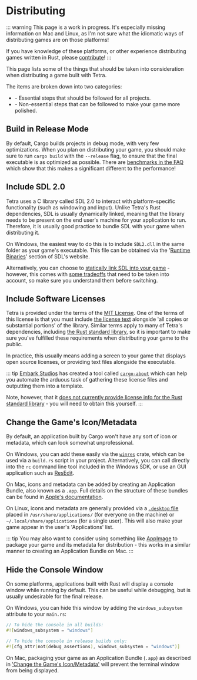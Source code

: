 # Distributing

::: warning
This page is a work in progress. It's especially missing information on Mac and Linux, as I'm not sure what the idiomatic ways of distributing games are on those platforms!

If you have knowledge of these platforms, or other experience distributing games written in Rust, please [contribute](https://github.com/17cupsofcoffee/tetra-www/edit/main/src/distributing.md)!
:::

This page lists some of the things that should be taken into consideration when distributing a game built with Tetra.

The items are broken down into two categories:

* <Badge text="Required" type="error" vertical="middle" /> - Essential steps that should be followed for all projects.
* <Badge text="Optional" vertical="middle" /> - Non-essential steps that can be followed to make your game more polished.

## Build in Release Mode <Badge text="Required" type="error" vertical="middle" />

By default, Cargo builds projects in debug mode, with very few optimizations. When you plan on distributing your game, you should make sure to run `cargo build` with the `--release` flag, to ensure that the final executable is as optimized as possible. There are [benchmarks in the FAQ](/faq/#benchmarks) which show that this makes a significant different to the performance!

## Include SDL 2.0 <Badge text="Required" type="error" vertical="middle" />

Tetra uses a C library called SDL 2.0 to interact with platform-specific functionality (such as windowing and input). Unlike Tetra's Rust dependencies, SDL is usually dynamically linked, meaning that the library needs to be present on the end user's machine for your application to run. Therefore, it is usually good practice to bundle SDL with your game when distributing it.

On Windows, the easiest way to do this is to include `SDL2.dll` in the same folder as your game's executable. This file can be obtained via the '[Runtime Binaries](https://www.libsdl.org/download-2.0.php)' section of SDL's website.

Alternatively, you can choose to [statically link SDL into your game](/faq/#can-i-static-link-sdl) - however, this comes with [some tradeoffs](https://hg.libsdl.org/SDL/file/default/docs/README-dynapi.md) that need to be taken into account, so make sure you understand them before switching.

## Include Software Licenses <Badge text="Required" type="error" vertical="middle" />

Tetra is provided under the terms of the [MIT License](https://opensource.org/licenses/MIT). One of the terms of this license is that you must include [the license text](https://github.com/17cupsofcoffee/tetra/blob/main/LICENSE) alongside 'all copies or substantial portions' of the library. Similar terms apply to many of Tetra's dependencies, including [the Rust standard library](https://github.com/rust-lang/rust/blob/master/COPYRIGHT), so it is important to make sure you've fulfilled these requirements when distributing your game to the public.

In practice, this usually means adding a screen to your game that displays open source licenses, or providing text files alongside the executable.

::: tip
[Embark Studios](https://www.embark-studios.com) has created a tool called [`cargo-about`](https://github.com/EmbarkStudios/cargo-about/) which can help you automate the arduous task of gathering these license files and outputting them into a template.

Note, however, that it [does not currently provide license info for the Rust standard library](https://github.com/EmbarkStudios/cargo-about/issues/16) - you will need to obtain this yourself.
:::

## Change the Game's Icon/Metadata <Badge text="Optional" vertical="middle" />

By default, an application built by Cargo won't have any sort of icon or metadata, which can look somewhat unprofessional.

On Windows, you can add these easily via the [`winres`](https://github.com/mxre/winres) crate, which can be used via a `build.rs` script in your project. Alternatively, you can call directly into the `rc` command line tool included in the Windows SDK, or use an GUI application such as [ResEdit](http://www.resedit.net/).

On Mac, icons and metadata can be added by creating an Application Bundle, also known as a `.app`. Full details on the structure of these bundles can be found in [Apple's documentation](#change-the-game-s-icon-metadata).

On Linux, icons and metadata are generally provided via a [`.desktop` file](https://specifications.freedesktop.org/desktop-entry-spec/latest/) placed in `/usr/share/applications/` (for everyone on the machine) or `~/.local/share/applications` (for a single user). This will also make your game appear in the user's 'Applications' list.

::: tip
You may also want to consider using something like [AppImage](https://appimage.org/) to package your game and its metadata for distribution - this works in a similar manner to creating an Application Bundle on Mac.
:::

## Hide the Console Window <Badge text="Optional" vertical="middle" />

On some platforms, applications built with Rust will display a console window while running by default. This can be useful while debugging, but is usually undesirable for the final release. 

On Windows, you can hide this window by adding the `windows_subsystem` attribute to your `main.rs`:

```rust
// To hide the console in all builds:
#![windows_subsystem = "windows"]

// To hide the console in release builds only:
#![cfg_attr(not(debug_assertions), windows_subsystem = "windows")]
```

On Mac, packaging your game as an Application Bundle (`.app`) as described in ['Change the Game's Icon/Metadata'](#change-the-game-s-icon-metadata) will prevent the terminal window from being displayed.